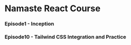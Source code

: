 # Namaste React Course

### Episode1 - Inception

### Episode10 - Tailwind CSS Integration and Practice
